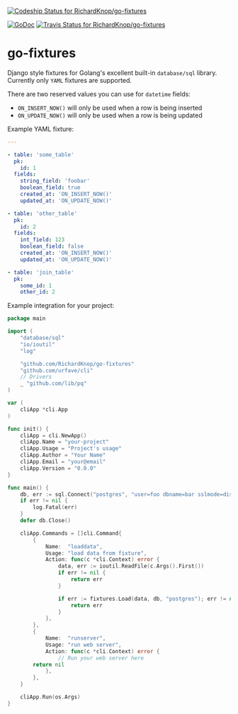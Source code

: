 [![Codeship Status for RichardKnop/go-fixtures](https://codeship.com/projects/2972d6c0-37b3-0134-ffd1-02b643534a44/status?branch=master)](https://codeship.com/projects/165845)

[![GoDoc](https://godoc.org/github.com/nathany/looper?status.svg)](http://godoc.org/github.com/RichardKnop/go-fixtures)
[![Travis Status for RichardKnop/go-fixtures](https://travis-ci.org/RichardKnop/go-fixtures.svg?branch=master)](https://travis-ci.org/RichardKnop/go-fixtures)

# go-fixtures

Django style fixtures for Golang's excellent built-in `database/sql` library. Currently only `YAML` fixtures are supported.

There are two reserved values you can use for `datetime` fields:

* `ON_INSERT_NOW()` will only be used when a row is being inserted
* `ON_UPDATE_NOW()` will only be used when a row is being updated

Example YAML fixture:

```yaml
---

- table: 'some_table'
  pk:
    id: 1
  fields:
    string_field: 'foobar'
    boolean_field: true
    created_at: 'ON_INSERT_NOW()'
    updated_at: 'ON_UPDATE_NOW()'

- table: 'other_table'
  pk:
    id: 2
  fields:
    int_field: 123
    boolean_field: false
    created_at: 'ON_INSERT_NOW()'
    updated_at: 'ON_UPDATE_NOW()'

- table: 'join_table'
  pk:
    some_id: 1
    other_id: 2
```

Example integration for your project:

```go
package main

import (
	"database/sql"
	"io/ioutil"
	"log"

	"github.com/RichardKnop/go-fixtures"
	"github.com/urfave/cli"
	// Drivers
	_ "github.com/lib/pq"
)

var (
	cliApp *cli.App
)

func init() {
	cliApp = cli.NewApp()
	cliApp.Name = "your-project"
	cliApp.Usage = "Project's usage"
	cliApp.Author = "Your Name"
	cliApp.Email = "your@email"
	cliApp.Version = "0.0.0"
}

func main() {
	db, err := sql.Connect("postgres", "user=foo dbname=bar sslmode=disable")
	if err != nil {
		log.Fatal(err)
	}
	defer db.Close()

	cliApp.Commands = []cli.Command{
		{
			Name:  "loaddata",
			Usage: "load data from fixture",
			Action: func(c *cli.Context) error {
				data, err := ioutil.ReadFile(c.Args().First())
				if err != nil {
					return err
				}

				if err := fixtures.Load(data, db, "postgres"); err != nil {
					return err
				}
			},
		},
		{
			Name:  "runserver",
			Usage: "run web server",
			Action: func(c *cli.Context) error {
				// Run your web server here
        return nil
			},
		},
	}

	cliApp.Run(os.Args)
}
```
